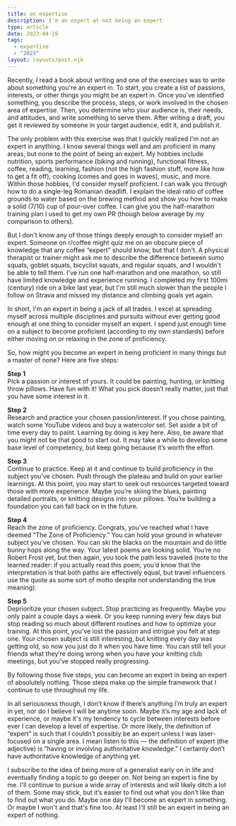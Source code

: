 ```yaml
---
title: on expertise
description: I'm an expert at not being an expert
type: article
date: 2023-04-19
tags:
  - expertise
  - "2023"
layout: layouts/post.njk
---
```


Recently, I read a book about writing and one of the exercises was to write about something you're an expert in. To start, you create a list of passions, interests, or other things you might be an expert in. Once you've identified something, you describe the process, steps, or work involved in the chosen area of expertise. Then, you determine who your audience is, their needs, and attitudes, and write something to serve them. After writing a draft, you get it reviewed by someone in your target audience, edit it, and publish it.

The only problem with this exercise was that I quickly realized I'm not an expert in anything. I know several things well and am proficient in many areas, but none to the point of being an expert. My hobbies include nutrition, sports performance (biking and running), functional fitness, coffee, reading, learning, fashion (not the high fashion stuff, more like how to get a fit off), cooking (comes and goes in waves), music, and more. Within those hobbies, I'd consider myself proficient. I can walk you through how to do a single-leg Romanian deadlift. I explain the ideal ratio of coffee grounds to water based on the brewing method and show you how to make a solid (7/10) cup of pour-over coffee. I can give you the half-marathon training plan I used to get my own PR (though below average by my comparison to others).

But I don't know any of those things deeply enough to consider myself an expert. Someone on r/coffee might quiz me on an obscure piece of knowledge that any coffee “expert” should know, but that I don't. A physical therapist or trainer might ask me to describe the difference between sumo squats, goblet squats, bicyclist squats, and regular squats, and I wouldn't be able to tell them. I've run one half-marathon and one marathon, so still have limited knowledge and experience running. I completed my first 100mi (century) ride on a bike last year, but I'm still much slower than the people I follow on Strava and missed my distance and climbing goals yet again.

In short, I'm an expert in being a jack of all trades. I excel at spreading myself across multiple disciplines and pursuits without ever getting good enough at one thing to consider myself an expert. I spend just enough time on a subject to become proficient (according to my own standards) before either moving on or relaxing in the zone of proficiency.

So, how might you become an expert in being proficient in many things but a master of none? Here are five steps:


**Step 1** <br/>
Pick a passion or interest of yours. It could be painting, hunting, or knitting throw pillows. Have fun with it! What you pick doesn’t really matter, just that you have some interest in it.

**Step 2** <br/>
Research and practice your chosen passion/interest. If you chose painting, watch some YouTube videos and buy a watercolor set. Set aside a bit of time every day to paint. Learning by doing is key here. Also, be aware that you might not be that good to start out. It may take a while to develop some base level of competency, but keep going because it’s worth the effort.

**Step 3** <br/>
Continue to practice. Keep at it and continue to build proficiency in the subject you've chosen. Push through the plateau and build on your earlier learnings. At this point, you may start to seek out resources targeted toward those with more experience. Maybe you’re skiing the blues, painting detailed portraits, or knitting designs into your pillows. You’re building a foundation you can fall back on in the future.

**Step 4** <br/>
Reach the zone of proficiency. Congrats, you’ve reached what I have deemed “The Zone of Proficiency.” You can hold your ground in whatever subject you've chosen. You can ski the blacks on the mountain and do little bunny hops along the way. Your latest poems are looking solid. You’re no Robert Frost yet, but then again, you took the path less traveled (note to the learned reader: if you actually read this poem, you’d know that the interpretation is that both paths are effectively equal, but travel influencers use the quote as some sort of motto despite not understanding the true meaning).

**Step 5** <br/>
Deprioritize your chosen subject. Stop practicing as frequently. Maybe you only paint a couple days a week. Or you keep running every few days but stop reading so much about different routines and how to optimize your training. At this point, you’ve lost the passion and intrigue you felt at step one. Your chosen subject is still interesting, but knitting every day was getting old, so now you just do it when you have time. You can still tell your friends what they’re doing wrong when you have your knitting club meetings, but you’ve stopped really progressing.

By following those five steps, you can become an expert in being an expert of absolutely nothing. Those steps make up the simple framework that I continue to use throughout my life.

In all seriousness though, I don’t know if there’s anything I’m truly an expert in yet, nor do I believe I will be anytime soon. Maybe it’s my age and lack of experience, or maybe it's my tendency to cycle between interests before ever I can develop a level of expertise. Or more likely, the definition of “expert” is such that I couldn’t possibly be an expert unless I was laser-focused on a single area. I mean listen to this — the definition of expert (the adjective) is “having or involving authoritative knowledge.” I certainly don’t have authoritative knowledge of anything yet.

I subscribe to the idea of being more of a generalist early on in life and eventually finding a topic to go deeper on. Not being an expert is fine by me. I'll continue to pursue a wide array of interests and will likely ditch a lot of them. Some may stick, but it’s easier to find out what you don’t like than to find out what you do. Maybe one day I'll become an expert in something. Or maybe I won't and that's fine too. At least I'll still be an expert in being an expert of nothing.
